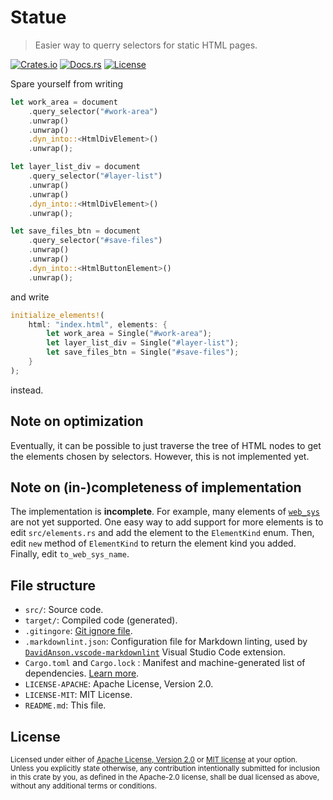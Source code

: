 # Statue

> Easier way to querry selectors for static HTML pages.

[![Crates.io](https://img.shields.io/crates/v/statue)](https://crates.io/crates/statue)
[![Docs.rs](https://docs.rs/statue/badge.svg)](https://docs.rs/statue)
[![License](https://img.shields.io/crates/l/statue)](https://crates.io/crates/statue)

Spare yourself from writing

```rust
let work_area = document
    .query_selector("#work-area")
    .unwrap()
    .unwrap()
    .dyn_into::<HtmlDivElement>()
    .unwrap();

let layer_list_div = document
    .query_selector("#layer-list")
    .unwrap()
    .unwrap()
    .dyn_into::<HtmlDivElement>()
    .unwrap();

let save_files_btn = document
    .query_selector("#save-files")
    .unwrap()
    .unwrap()
    .dyn_into::<HtmlButtonElement>()
    .unwrap();
```

and write

```rust
initialize_elements!(
    html: "index.html", elements: {
        let work_area = Single("#work-area");
        let layer_list_div = Single("#layer-list");   
        let save_files_btn = Single("#save-files");
    }
);
```

instead.

## Note on optimization

Eventually, it can be possible to just traverse the tree of HTML nodes to get
the elements chosen by selectors. However, this is not implemented yet.

## Note on (in-)completeness of implementation

The implementation is **incomplete**. For example, many elements of [`web_sys`]
are not yet supported. One easy way to add support for more elements is to edit
`src/elements.rs` and add the element to the `ElementKind` enum. Then, edit `new`
method of `ElementKind` to return the element kind you added. Finally, edit `to_web_sys_name`.

## File structure

- `src/`: Source code.
- `target/`: Compiled code (generated).
- `.gitingore`: [Git ignore file].
- `.markdownlint.json`: Configuration file for Markdown linting, used by
[`DavidAnson.vscode-markdownlint`] Visual Studio Code extension.
- `Cargo.toml` and `Cargo.lock` : Manifest and machine-generated list of
dependencies. [Learn more](https://doc.rust-lang.org/cargo/guide/cargo-toml-vs-cargo-lock.html).
- `LICENSE-APACHE`: Apache License, Version 2.0.
- `LICENSE-MIT`: MIT License.
- `README.md`: This file.

## License

<sup>
Licensed under either of <a href="LICENSE-APACHE">Apache License, Version
2.0</a> or <a href="LICENSE-MIT">MIT license</a> at your option.
</sup>

<br>

<sub>
Unless you explicitly state otherwise, any contribution intentionally submitted
for inclusion in this crate by you, as defined in the Apache-2.0 license, shall
be dual licensed as above, without any additional terms or conditions.
</sub>

[`web_sys`]: https://docs.rs/web-sys/latest/web_sys/index.html
[Git ignore file]: https://git-scm.com/docs/gitignore
[`DavidAnson.vscode-markdownlint`]: https://marketplace.visualstudio.com/items?itemName=DavidAnson.vscode-markdownlint
